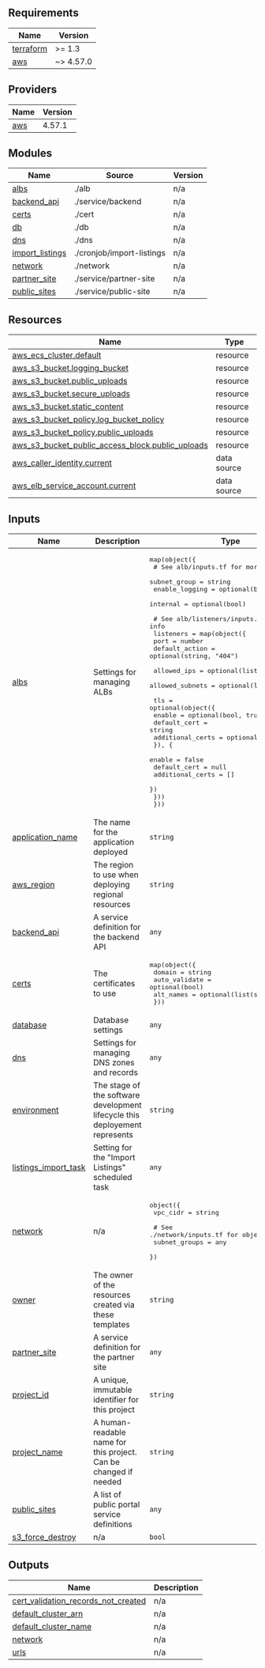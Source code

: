 
<!-- BEGIN_TF_DOCS -->
## Requirements

| Name | Version |
|------|---------|
| <a name="requirement_terraform"></a> [terraform](#requirement\_terraform) | >= 1.3 |
| <a name="requirement_aws"></a> [aws](#requirement\_aws) | ~> 4.57.0 |

## Providers

| Name | Version |
|------|---------|
| <a name="provider_aws"></a> [aws](#provider\_aws) | 4.57.1 |

## Modules

| Name | Source | Version |
|------|--------|---------|
| <a name="module_albs"></a> [albs](#module\_albs) | ./alb | n/a |
| <a name="module_backend_api"></a> [backend\_api](#module\_backend\_api) | ./service/backend | n/a |
| <a name="module_certs"></a> [certs](#module\_certs) | ./cert | n/a |
| <a name="module_db"></a> [db](#module\_db) | ./db | n/a |
| <a name="module_dns"></a> [dns](#module\_dns) | ./dns | n/a |
| <a name="module_import_listings"></a> [import\_listings](#module\_import\_listings) | ./cronjob/import-listings | n/a |
| <a name="module_network"></a> [network](#module\_network) | ./network | n/a |
| <a name="module_partner_site"></a> [partner\_site](#module\_partner\_site) | ./service/partner-site | n/a |
| <a name="module_public_sites"></a> [public\_sites](#module\_public\_sites) | ./service/public-site | n/a |

## Resources

| Name | Type |
|------|------|
| [aws_ecs_cluster.default](https://registry.terraform.io/providers/hashicorp/aws/latest/docs/resources/ecs_cluster) | resource |
| [aws_s3_bucket.logging_bucket](https://registry.terraform.io/providers/hashicorp/aws/latest/docs/resources/s3_bucket) | resource |
| [aws_s3_bucket.public_uploads](https://registry.terraform.io/providers/hashicorp/aws/latest/docs/resources/s3_bucket) | resource |
| [aws_s3_bucket.secure_uploads](https://registry.terraform.io/providers/hashicorp/aws/latest/docs/resources/s3_bucket) | resource |
| [aws_s3_bucket.static_content](https://registry.terraform.io/providers/hashicorp/aws/latest/docs/resources/s3_bucket) | resource |
| [aws_s3_bucket_policy.log_bucket_policy](https://registry.terraform.io/providers/hashicorp/aws/latest/docs/resources/s3_bucket_policy) | resource |
| [aws_s3_bucket_policy.public_uploads](https://registry.terraform.io/providers/hashicorp/aws/latest/docs/resources/s3_bucket_policy) | resource |
| [aws_s3_bucket_public_access_block.public_uploads](https://registry.terraform.io/providers/hashicorp/aws/latest/docs/resources/s3_bucket_public_access_block) | resource |
| [aws_caller_identity.current](https://registry.terraform.io/providers/hashicorp/aws/latest/docs/data-sources/caller_identity) | data source |
| [aws_elb_service_account.current](https://registry.terraform.io/providers/hashicorp/aws/latest/docs/data-sources/elb_service_account) | data source |

## Inputs

| Name | Description | Type | Default | Required |
|------|-------------|------|---------|:--------:|
| <a name="input_albs"></a> [albs](#input\_albs) | Settings for managing ALBs | <pre>map(object({<br>    # See alb/inputs.tf for more info<br>    subnet_group   = string<br>    enable_logging = optional(bool, true)<br>    internal       = optional(bool)<br><br>    # See alb/listeners/inputs.tf for more info<br>    listeners = map(object({<br>      port           = number<br>      default_action = optional(string, "404")<br><br>      allowed_ips     = optional(list(string))<br>      allowed_subnets = optional(list(string))<br><br>      tls = optional(object({<br>        enable           = optional(bool, true)<br>        default_cert     = string<br>        additional_certs = optional(list(string))<br>        }), {<br>        enable           = false<br>        default_cert     = null<br>        additional_certs = []<br>      })<br>    }))<br>  }))</pre> | n/a | yes |
| <a name="input_application_name"></a> [application\_name](#input\_application\_name) | The name for the application deployed | `string` | n/a | yes |
| <a name="input_aws_region"></a> [aws\_region](#input\_aws\_region) | The region to use when deploying regional resources | `string` | n/a | yes |
| <a name="input_backend_api"></a> [backend\_api](#input\_backend\_api) | A service definition for the backend API | `any` | n/a | yes |
| <a name="input_certs"></a> [certs](#input\_certs) | The certificates to use | <pre>map(object({<br>    domain        = string<br>    auto_validate = optional(bool)<br>    alt_names     = optional(list(string))<br>  }))</pre> | n/a | yes |
| <a name="input_database"></a> [database](#input\_database) | Database settings | `any` | n/a | yes |
| <a name="input_dns"></a> [dns](#input\_dns) | Settings for managing DNS zones and records | `any` | n/a | yes |
| <a name="input_environment"></a> [environment](#input\_environment) | The stage of the software development lifecycle this deployement represents | `string` | `"dev"` | no |
| <a name="input_listings_import_task"></a> [listings\_import\_task](#input\_listings\_import\_task) | Setting for the "Import Listings" scheduled task | `any` | n/a | yes |
| <a name="input_network"></a> [network](#input\_network) | n/a | <pre>object({<br>    vpc_cidr = string<br><br>    # See ./network/inputs.tf for object structure<br>    subnet_groups = any<br>  })</pre> | n/a | yes |
| <a name="input_owner"></a> [owner](#input\_owner) | The owner of the resources created via these templates | `string` | n/a | yes |
| <a name="input_partner_site"></a> [partner\_site](#input\_partner\_site) | A service definition for the partner site | `any` | n/a | yes |
| <a name="input_project_id"></a> [project\_id](#input\_project\_id) | A unique, immutable identifier for this project | `string` | n/a | yes |
| <a name="input_project_name"></a> [project\_name](#input\_project\_name) | A human-readable name for this project. Can be changed if needed | `string` | n/a | yes |
| <a name="input_public_sites"></a> [public\_sites](#input\_public\_sites) | A list of public portal service definitions | `any` | n/a | yes |
| <a name="input_s3_force_destroy"></a> [s3\_force\_destroy](#input\_s3\_force\_destroy) | n/a | `bool` | `false` | no |

## Outputs

| Name | Description |
|------|-------------|
| <a name="output_cert_validation_records_not_created"></a> [cert\_validation\_records\_not\_created](#output\_cert\_validation\_records\_not\_created) | n/a |
| <a name="output_default_cluster_arn"></a> [default\_cluster\_arn](#output\_default\_cluster\_arn) | n/a |
| <a name="output_default_cluster_name"></a> [default\_cluster\_name](#output\_default\_cluster\_name) | n/a |
| <a name="output_network"></a> [network](#output\_network) | n/a |
| <a name="output_urls"></a> [urls](#output\_urls) | n/a |
<!-- END_TF_DOCS -->
